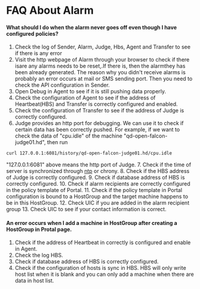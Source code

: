 <!-- toc -->

# FAQ About Alarm

#### What should I do when the alarm never goes off even though I have configured policies?

1. Check the log of Sender, Alarm, Judge, Hbs, Agent and Transfer to see if there is any error
2. Visit the http webpage of Alarm through your browser to check if there isare any alarms needs to be reset,.If there is, then the alarmthey has been already generated. The reason why you didn't receive alarms is probably an error occurs at mail or SMS sending port. Then you need to check the API configuration in Sender.
3. Open Debug in Agent to see if it is still pushing data properly.
4. Check the configuration of Agent to see if the address of Heartbeat(HBS) and Transfer is correctly configured and enabled.
5. Check the configuration of Transfer to see if the address of Judge is correctly configured.
6. Judge provides an http port for debugging. We can use it to check if certain data has been correctly pushed. For example, if we want to check the data of "cpu.idle" of the machine "qd-open-falcon-judge01.hd", then run
```bash
curl 127.0.0.1:6081/history/qd-open-falcon-judge01.hd/cpu.idle
```
"127.0.0.1:6081" above means the http port of Judge.
7. Check if the time of server is synchronized through [ntp](https://access.redhat.com/documentation/en-US/Red_Hat_Enterprise_Linux/7/html/System_Administrators_Guide/sect-Understanding_chrony_and-its_configuration.html) or chrony.
8. Check if the HBS address of Judge is correctly configured.
9. Check if database address of HBS is correctly configured.
10. Check if alarm recipients are correctly configured in the policy template of Portal.
11. Check if the policy template in Portal configuration is bound to a HostGroup and the target machine happens to be in this HostGroup. 
12. Check UIC if you are added in the alarm recipient group
13. Check UIC to see if your contact information is correct.

#### An error occurs when I add a machine in HostGroup after creating a HostGroup in Protal page.

1. Check if the address of Heartbeat in correctly is configured and enable in Agent.
2. Check the log HBS.
3. Check if database address of HBS is correctly configured.
4. Check if the configuration of hosts is sync in HBS. HBS will only write host list when it is blank and you can only add a machine when there are data in host list.

